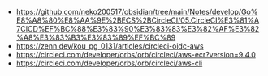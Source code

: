 * https://github.com/neko200517/obsidian/tree/main/Notes/develop/Go%E8%A8%80%E8%AA%9E%2BECS%2BCircleCI/05.CircleCI%E3%81%A7CICD%EF%BC%88%E3%83%90%E3%83%83%E3%82%AF%E3%82%A8%E3%83%B3%E3%83%89%EF%BC%89
* https://zenn.dev/kou_pg_0131/articles/circleci-oidc-aws
* https://circleci.com/developer/orbs/orb/circleci/aws-ecr?version=9.4.0
* https://circleci.com/developer/orbs/orb/circleci/aws-cli